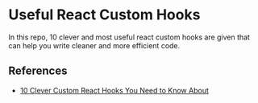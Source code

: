 
# Useful React Custom Hooks

In this repo, 10 clever and most useful react custom hooks are given that can help you write cleaner and more efficient code.


## References

 - [10 Clever Custom React Hooks You Need to Know About](https://medium.com/react-in-the-real-world/10-clever-custom-react-hooks-you-need-to-know-about-574746a3641d)

